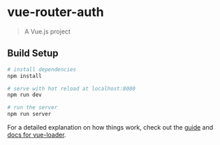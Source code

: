 # vue-router-auth

> A Vue.js project

## Build Setup

``` bash
# install dependencies
npm install

# serve with hot reload at localhost:8080
npm run dev

# run the server 
npm run server


```

For a detailed explanation on how things work, check out the [guide](http://vuejs-templates.github.io/webpack/) and [docs for vue-loader](http://vuejs.github.io/vue-loader).
